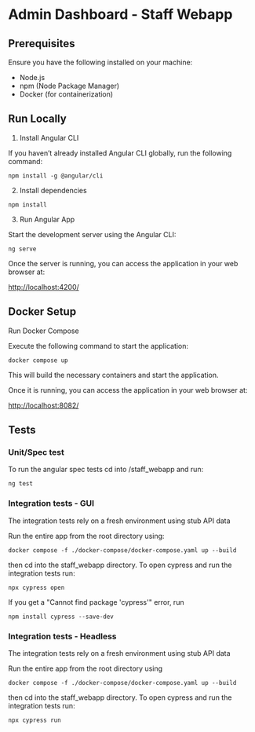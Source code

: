 # Admin Dashboard - Staff Webapp

## Prerequisites

Ensure you have the following installed on your machine:

- Node.js
- npm (Node Package Manager)
- Docker (for containerization)

## Run Locally

1. Install Angular CLI

If you haven’t already installed Angular CLI globally, run the following command:

```
npm install -g @angular/cli
```

2. Install dependencies

```
npm install
```

3. Run Angular App

Start the development server using the Angular CLI:

```
ng serve
```

Once the server is running, you can access the application in your web browser at:

[http://localhost:4200/](http://localhost:4200/)


## Docker Setup

Run Docker Compose

Execute the following command to start the application:

```
docker compose up
```

This will build the necessary containers and start the application.

Once it is running, you can access the application in your web browser at:

[http://localhost:8082/](http://localhost:8082/)


## Tests

### Unit/Spec test
To run the angular spec tests cd into /staff_webapp and run:

```
ng test
```

### Integration tests - GUI

The integration tests rely on a fresh environment using stub API data

Run the entire app from the root directory using:

```
docker compose -f ./docker-compose/docker-compose.yaml up --build
```
then cd into the staff_webapp directory. To open cypress and run the integration tests run:
```
npx cypress open
```

If you get a "Cannot find package 'cypress'" error, run 
```
npm install cypress --save-dev
```

### Integration tests - Headless

The integration tests rely on a fresh environment using stub API data

Run the entire app from the root directory using

```
docker compose -f ./docker-compose/docker-compose.yaml up --build
```
then cd into the staff_webapp directory. To open cypress and run the integration tests run:
```
npx cypress run
```
